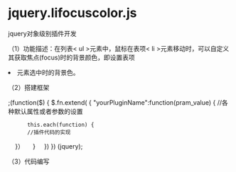 # jquery.lifocuscolor.js
jquery对象级别插件开发

（1）功能描述：在列表&lt; ul &gt;元素中，鼠标在表项&lt; li &gt;元素移动时，可以自定义其获取焦点(focus)时的背景颜色，即设置表项<li>元素选中时的背景色。

（2）搭建框架 
<!--     功能：设置列表中表项获取鼠标焦点时的背景色
         参数：li_col【可选】鼠标所在表项的背景色
         返回：原调用对象
         示例：$("ul").focusColor("red");   -->
  ;(function($) {
     $.fn.extend( {
          "yourPluginName":function(pram_value) {
          //各种默认属性或者参数的设置
     
          this.each(function) {
          //插件代码的实现
          }）
        }
     }) 
  }) (jquery);
  
  
 （3）代码编写
